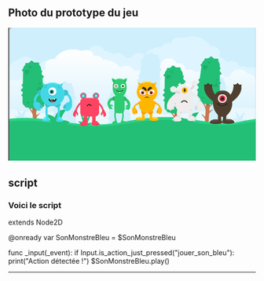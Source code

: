 ## Photo du prototype du jeu

![photo](medias/photo_prototype.png)



## script

### Voici le script

extends Node2D

@onready var SonMonstreBleu = $SonMonstreBleu

func _input(_event):
	if Input.is_action_just_pressed("jouer_son_bleu"):
		print("Action détectée !")
		$SonMonstreBleu.play()
  
  -------------------------------------

